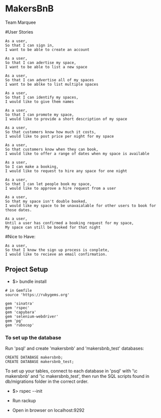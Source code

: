 # MakersBnB
Team Marquee

#User Stories
```
As a user,
So that I can sign in,
I want to be able to create an account
```
```
As a user,
So that I can adertise my space,
I want to be able to list a new space
```
```
As a user,
So that I can advertise all of my spaces
I want to be ablke to list multiple spaces
```
```
As a user,
So that I can identify my spaces,
I would like to give them names
```
```
As a user,
So that I can promote my space,
I would like to provide a short description of my space
```
```
As a user,
So that customers know how much it costs,
I would like to post price per night for my space
```
```
As a user,
So that customers know when they can book,
I would like to offer a range of dates when my space is available
```
```
As a user,
So I can make a booking,
I would like to request to hire any space for one night
```
```
As a user,
So that I can let people book my space,
I would like to approve a hire request from a user
```
```
As a user,
So that my space isn't double booked,
I would like my space to be unavaialable for other users to book for those dates.
```
```
As a user,
Until a user has confirmed a booking request for my space,
My space can still be booked for that night
```
#Nice to Have:

```
As a user,
So that I know the sign up process is conplete,
I would like to recieve an email confirmation.
```

## Project Setup

* $> bundle install

```
# in Gemfile
source 'https://rubygems.org'

gem 'sinatra'
gem 'rspec'
gem 'capybara'
gem 'selenium-webdriver'
gem 'pg'
gem 'rubocop'
```

### To set up the database

Run 'psql' and create 'makersbnb' and 'makersbnb_test' databases:

```
CREATE DATABASE makersbnb;
CREATE DATABASE makersbnb_test;
```

To set up your tables, connect to each database in 'psql' with '\c makersbnb' and '\c makersbnb_test', then run the SQL scripts found in db/migrations folder in the correct order.

* $> rspec --init

* Run rackup

* Open in browser on localhost:9292
